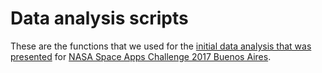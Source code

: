 # Data analysis scripts
These are the functions that we used for the [initial data analysis that was presented](https://2017.spaceappschallenge.org/challenges/ideate-and-create/bring-your-own-solution/teams/lemon-py/project) for [NASA Space Apps Challenge 2017 Buenos Aires](https://2017.spaceappschallenge.org/locations/buenos-aires). 
